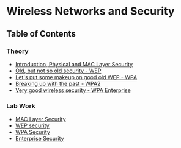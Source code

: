 # Wireless Networks and Security

## Table of Contents

### Theory

- [Introduction, Physical and MAC Layer Security](slides/SU19_Chapter1_phy_mac.pdf)
- [Old, but not so old security - WEP]()
- [Let's put some makeup on good old WEP - WPA]()
- [Breaking up with the past - WPA2]()
- [Very good wireless security - WPA Enterprise]()


### Lab Work


- [MAC Layer Security]()
- [WEP security]()
- [WPA Security]()
- [Enterprise Security]()